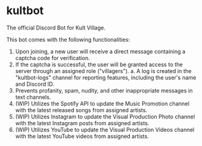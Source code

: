 # kultbot
The official Discord Bot for Kult Village.

This bot comes with the following functionalities:

1. Upon joining, a new user will receive a direct message containing a captcha code for verification.
2. If the captcha is successful, the user will be granted access to the server through an assigned role ("villagers").
  a. A log is created in the "kultbot-logs" channel for reporting features, including the user's name and Discord ID.
4. Prevents profanity, spam, nudity, and other inappropriate messages in text channels.
5. (WIP) Utilizes the Spotify API to update the Music Promotion channel with the latest released songs from assigned artists.
6. (WIP) Utilizes Instagram to update the Visual Production Photo channel with the latest Instagram posts from assigned artists.
7. (WIP) Utilizes YouTube to update the Visual Production Videos channel with the latest YouTube videos from assigned artists.
